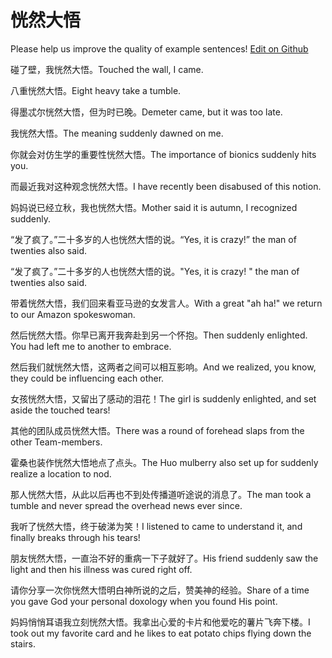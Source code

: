 # 恍然大悟

Please help us improve the quality of example sentences! [Edit on Github](https://github.com/jiyushe/jiyu-example-sentence-source/blob/main/chinese/huangrandawu.md)

<p><span class="chinese">碰了壁，我恍然大悟。</span><span class="english">Touched the wall, I came.</span></p>

<p><span class="chinese">八重恍然大悟。</span><span class="english">Eight heavy take a tumble.</span></p>

<p><span class="chinese">得墨忒尔恍然大悟，但为时已晚。</span><span class="english">Demeter came, but it was too late.</span></p>

<p><span class="chinese">我恍然大悟。</span><span class="english">The meaning suddenly dawned on me.</span></p>

<p><span class="chinese">你就会对仿生学的重要性恍然大悟。</span><span class="english">The importance of bionics suddenly hits you.</span></p>

<p><span class="chinese">而最近我对这种观念恍然大悟。</span><span class="english">I have recently been disabused of this notion.</span></p>

<p><span class="chinese">妈妈说已经立秋，我也恍然大悟。</span><span class="english">Mother said it is autumn, I recognized suddenly.</span></p>

<p><span class="chinese">“发了疯了。”二十多岁的人也恍然大悟的说。</span><span class="english">“Yes, it is crazy!” the man of twenties also said.</span></p>

<p><span class="chinese">“发了疯了。”二十多岁的人也恍然大悟的说。</span><span class="english">"Yes, it is crazy! " the man of twenties also said.</span></p>

<p><span class="chinese">带着恍然大悟，我们回来看亚马逊的女发言人。</span><span class="english">With a great "ah ha!" we return to our Amazon spokeswoman.</span></p>

<p><span class="chinese">然后恍然大悟。你早已离开我奔赴到另一个怀抱。</span><span class="english">Then suddenly enlighted. You had left me to another to embrace.</span></p>

<p><span class="chinese">然后我们就恍然大悟，这两者之间可以相互影响。</span><span class="english">And we realized, you know, they could be influencing each other.</span></p>

<p><span class="chinese">女孩恍然大悟，又留出了感动的泪花！</span><span class="english">The girl is suddenly enlighted, and set aside the touched tears!</span></p>

<p><span class="chinese">其他的团队成员恍然大悟。</span><span class="english">There was a round of forehead slaps from the other Team-members.</span></p>

<p><span class="chinese">霍桑也装作恍然大悟地点了点头。</span><span class="english">The Huo mulberry also set up for suddenly realize a location to nod.</span></p>

<p><span class="chinese">那人恍然大悟，从此以后再也不到处传播道听途说的消息了。</span><span class="english">The man took a tumble and never spread the overhead news ever since.</span></p>

<p><span class="chinese">我听了恍然大悟，终于破涕为笑！</span><span class="english">I listened to came to understand it, and finally breaks through his tears!</span></p>

<p><span class="chinese">朋友恍然大悟，一直治不好的重病一下子就好了。</span><span class="english">His friend suddenly saw the light and then his illness was cured right off.</span></p>

<p><span class="chinese">请你分享一次你恍然大悟明白神所说的之后，赞美神的经验。</span><span class="english">Share of a time you gave God your personal doxology when you found His point.</span></p>

<p><span class="chinese">妈妈悄悄耳语我立刻恍然大悟。我拿出心爱的卡片和他爱吃的薯片飞奔下楼。</span><span class="english">I took out my favorite card and he likes to eat potato chips flying down the stairs.</span></p>

